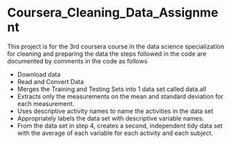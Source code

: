 # Coursera_Cleaning_Data_Assignment
This project is for the 3rd coursera course in the data science specialization for cleaning and preparing the data 
the steps followed in the code are documented by comments in the code as follows 
- Download data
- Read and Convert Data
- Merges the Training and Testing Sets into 1 data set called data.all
- Extracts only the measurements on the mean and standard deviation for each measurement.
- Uses descriptive activity names to name the activities in the data set
- Appropriately labels the data set with descriptive variable names.
- From the data set in step 4, creates a second, independent tidy data set with the average of each variable for each activity and each subject.
